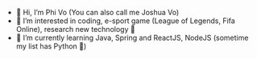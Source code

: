 - 👋 Hi, I’m Phi Vo (You can also call me Joshua Vo)
- 👀 I’m interested in coding, e-sport game (League of Legends, Fifa Online), research new technology 🤯
- 🌱 I’m currently learning Java, Spring and ReactJS, NodeJS (sometime my list has Python 🐍)

<!---
newtc22222/newtc22222 is a ✨ special ✨ repository because its `README.md` (this file) appears on your GitHub profile.
You can click the Preview link to take a look at your changes.
--->
